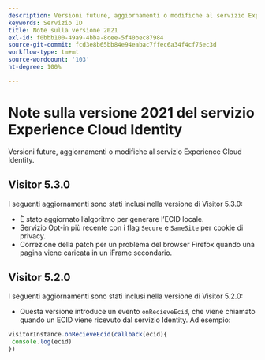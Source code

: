 ```yaml
---
description: Versioni future, aggiornamenti o modifiche al servizio Experience Cloud Identity.
keywords: Servizio ID
title: Note sulla versione 2021
exl-id: f0bbb100-49a9-4bba-8cee-5f40bec87984
source-git-commit: fcd3e8b65bb84e94eabac7ffec6a34f4cf75ec3d
workflow-type: tm+mt
source-wordcount: '103'
ht-degree: 100%

---
```


# Note sulla versione 2021 del servizio Experience Cloud Identity

Versioni future, aggiornamenti o modifiche al servizio Experience Cloud Identity.

## Visitor 5.3.0

I seguenti aggiornamenti sono stati inclusi nella versione di Visitor 5.3.0:

* È stato aggiornato l’algoritmo per generare l’ECID locale.
* Servizio Opt-in più recente con i flag `Secure` e `SameSite` per cookie di privacy.
* Correzione della patch per un problema del browser Firefox quando una pagina viene caricata in un iFrame secondario.

## Visitor 5.2.0

I seguenti aggiornamenti sono stati inclusi nella versione di Visitor 5.2.0:

* Questa versione introduce un evento `onRecieveEcid`, che viene chiamato quando un ECID viene ricevuto dal servizio Identity. Ad esempio:

```js
visitorInstance.onRecieveEcid(callback(ecid){
 console.log(ecid)
})
```
